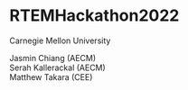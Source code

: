 # RTEMHackathon2022

Carnegie Mellon University

Jasmin Chiang (AECM) <br/>
Serah Kallerackal (AECM) <br/>
Matthew Takara (CEE)
